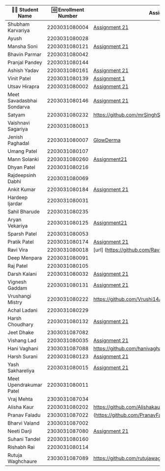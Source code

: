 | 👩‍🎓 Student Name | 🆔 Enrollment Number | Assignment 21 URL | GitHub Repo |
|-----------------|-------------------|------------|-------------|
| Shubham Karvariya | 2203031080004 | [Assignment 21](https://github.com/5hubhm/ExpressJS101/blob/main/GlowDerm/app.js)|[Github](https://github.com/5hubhm/ExpressJS101) |
| Ayush | 2203031080028 | | |
| Mansha Soni | 2203031080121 |[Assignment 21](https://github.com/mansha-6/GlowDerma/blob/main/index.js)|[Github](https://github.com/mansha-6/GlowDerma)|
| Bhavin Parmar | 2203031080042 | | |
| Pranjal Pandey | 2203031080144 | | |
| Ashish Yadav | 2203031080161 | [Assignment 21](https://github.com/AshishIT611/GLOWDERMA/blob/main/index.js) | [GitHub](https://github.com/AshishIT611/GLOWDERMA) |
| Vinit Patel | 2203031080139 | [Assignment 1](https://github.com/Vinitpatel28/GlowDerma/blob/main/index.js)|[GitHub](https://github.com/Vinitpatel28/GlowDerma.git) |
| Utsav Hirapra | 2203031080002 |[Assignment 21](https://github.com/utsav1213/Express101/blob/main/GlowDerma/app.js) |[Github](https://github.com/utsav1213/Express101) |
| Meet Savadasbhai Sondarva | 2203031080146 |[Assignment 21](https://github.com/meetsondarva/GlowDerma/blob/main/index.js) |[GitHub](https://github.com/meetsondarva/GlowDerma) |
| Satyam | 2203031080232 |https://github.com/mrSinghSatyam/GlowDerma/blob/main/index.js|https://github.com/mrSinghSatyam/GlowDerma |
| Vaishnavi Sagariya | 2203031080013 | | |
| Jenish Paghadal | 2203031080007 |[GlowDerma](https://github.com/ItsJESH/Express101/tree/main/GlowDerma) |[Github](https://github.com/ItsJESH/Express101) |
| Umang Patel | 2203031080107 | | |
| Mann Solanki | 2203031080260 |[Assignment21](https://github.com/MannSolanki/GlowDerma/blob/master/index.js)|[Github](https://github.com/MannSolanki/GlowDerma) |
| Dhyan Patel | 2203031080216 | | |
| Rajdeepsinh Dabhi | 2203031080069 | | |
| Ankit Kumar | 2203031080184 |[Assignment 21](https://github.com/Ankiitsuthar/GlowDerma/blob/main/index.js) |[GitHub])(https://github.com/Ankiitsuthar/GlowDerma) |
| Hardeep Ijardar | 2203031080031 | | |
| Sahil Bharude | 2203031080235 | | |
| Aryan Vekariya | 2203031080125 |[Assignment21](https://github.com/aaryanvekariya/Express_Work/blob/main/index.js) |[Repository](https://github.com/aaryanvekariya/Express_Work) |
| Sparsh Patel | 2203031080053 | | |
| Pratik Patel | 2203031080174 | [Assignment 21](https://github.com/Pratik00531/GlowDerma/blob/master/app.js) | [Repository](https://github.com/Pratik00531/GlowDerma) |
| Ravi Vira | 2203031080018 |[url] (https://github.com/Ravi-vira/Express101/blob/main/app.js) |[git](https://github.com/Ravi-vira/Express101) |
| Deep Menpara | 2203031080091 | | |
| Raj Patel | 2203031080105 | | |
| Darsh Kalani | 2203031080032 |[Assignment 21](https://github.com/Darshkalani28/GlowDerma) | [Github](https://github.com/Darshkalani28/GlowDerma) |
| Vignesh Gaddam | 2203031080131 |[Assignment 21](https://github.com/mrvigneshgaddam/GlowDerma/blob/main/index.js) |[GitHub](https://github.com/mrvigneshgaddam/GlowDerma) |
| Vrushangi Mistry | 2203031080222 |https://github.com/Vrushi14/GlowDerma/blob/main/index.js |https://github.com/Vrushi14/GlowDerma |
| Achal Ladani | 2203031080229 | | |
| Harsh Choudhary | 2203031080132 |[Assignment 21](https://github.com/mrHarshchoudhary/GlowDerma/blob/main/index.js) |[Github](https://github.com/mrHarshchoudhary/GlowDerma) |
| Jeet Dhake | 2303031087082 | | |
| Vishang Lad | 2203031080035 |[Assignment 21](https://github.com/vishangl/GlowDerma/blob/main/index.js)|(https://github.com/vishangl/GlowDerma) |
| Hani Vaghani | 2303031087088 |https://github.com/hanivaghani/GlowDerma/blob/master/index.js|https://github.com/hanivaghani/GlowDerma/tree/master|
| Harsh Surani | 2203031080123 | [Assignment 21](https://github.com/suraniharsh/GlowDerma) | [Github](https://github.com/suraniharsh/GlowDerma) |
| Yash Sakhareliya | 2203031080015 |[Assignment 21](https://github.com/YashSakhareliya/Express101/blob/main/app.js) |[GITHUB](https://github.com/YashSakhareliya/Express101/) |
| Meet Upendrakumar Patel | 2203031080011 | | |
| Vraj Mehta | 2303031087034 | | |
| Alisha Kaur | 2203031080202 |https://github.com/Alishakaur431/GlowDerma/blob/main/index.js |https://github.com/Alishakaur431/GlowDerma |
| Pranav Faladu | 2303031087022 |(https://github.com/PranavFaladu/GlowDerma/blob/main/index.js)|(https://github.com/PranavFaladu/GlowDerma/tree/main)|
| Bharvi Valand | 2303031087002 | | |
| Neeti Darji | 2303031087080 |[Assignment 21](https://github.com/Neetidarji/GlowDerma/blob/master/index.js)|[Github](https://github.com/Neetidarji/GlowDerma/tree/master)|
| Suhani Tandel | 2203031080160 | | |
| Rishabh Rai | 2203031080114 | | |
| Rutuja Waghchaure | 2303031087089 |https://github.com/rutujawaghchaure/Glowdarma/blob/main/index.js|https://github.com/rutujawaghchaure/Glowdarma|
